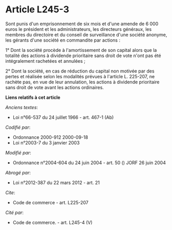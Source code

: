 # Article L245-3

Sont punis d'un emprisonnement de six mois et d'une amende de 6 000 euros le président et les administrateurs, les directeurs
généraux, les membres du directoire et du conseil de surveillance d'une société anonyme, les gérants d'une société en
commandite par actions :

1° Dont la société procède à l'amortissement de son capital alors que la totalité des actions à dividende prioritaire sans
droit de vote n'ont pas été intégralement rachetées et annulées ;

2° Dont la société, en cas de réduction du capital non motivée par des pertes et réalisée selon les modalités prévues à
l'article L. 225-207, ne rachète pas, en vue de leur annulation, les actions à dividende prioritaire sans droit de vote avant
les actions ordinaires.

**Liens relatifs à cet article**

_Anciens textes_:

  - Loi n°66-537 du 24 juillet 1966 - art. 467-1 (Ab)

_Codifié par_:

  - Ordonnance 2000-912 2000-09-18
  - Loi n°2003-7 du 3 janvier 2003

_Modifié par_:

  - Ordonnance n°2004-604 du 24 juin 2004 - art. 50 () JORF 26 juin 2004

_Abrogé par_:

  - Loi n°2012-387 du 22 mars 2012 - art. 21

_Cite_:

  - Code de commerce - art. L225-207

_Cité par_:

  - Code de commerce. - art. L245-4 (V)
